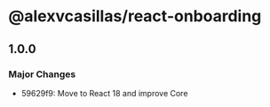 # @alexvcasillas/react-onboarding

## 1.0.0

### Major Changes

- 59629f9: Move to React 18 and improve Core
